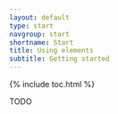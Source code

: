 ```yaml
---
layout: default
type: start
navgroup: start
shortname: Start
title: Using elements
subtitle: Getting started
---
```


{% include toc.html %}

TODO